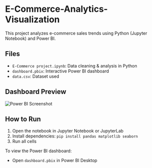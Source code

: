 # E-Commerce-Analytics-Visualization

This project analyzes e-commerce sales trends using Python (Jupyter Notebook) and Power BI.

## Files
- `E-Commerce project.ipynb`: Data cleaning & analysis in Python
- `dashboard.pbix`: Interactive Power BI dashboard
- `data.csv`: Dataset used

## Dashboard Preview
![Power BI Screenshot](<img width="1043" height="580" alt="e-commerece sales dashboard" src="https://github.com/user-attachments/assets/c5eff333-c9c3-49c4-a0f2-e1c858ad8cd4" />
)

## How to Run
1. Open the notebook in Jupyter Notebook or JupyterLab
2. Install dependencies: `pip install pandas matplotlib seaborn`
3. Run all cells

To view the Power BI dashboard:
- Open `dashboard.pbix` in Power BI Desktop

